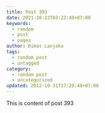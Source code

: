 ```yaml
---
title: Post 393
date: 2021-10-22T03:22:49+07:00
keywords:
  - random
  - post
  - pages
author: Dimas Lanjaka
tags:
  - random post
  - untagged
category:
  - random post
  - uncategorized
updated: 2012-10-31T17:29:49+07:00
---
```

This is content of post 393